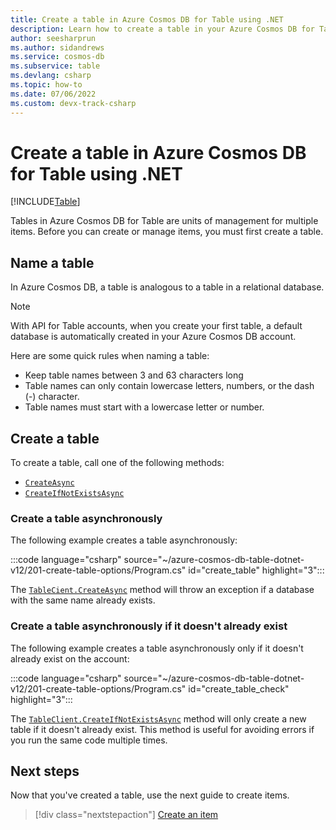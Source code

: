 ```yaml
---
title: Create a table in Azure Cosmos DB for Table using .NET
description: Learn how to create a table in your Azure Cosmos DB for Table account using the .NET SDK
author: seesharprun
ms.author: sidandrews
ms.service: cosmos-db
ms.subservice: table
ms.devlang: csharp
ms.topic: how-to
ms.date: 07/06/2022
ms.custom: devx-track-csharp
---
```


# Create a table in Azure Cosmos DB for Table using .NET

[!INCLUDE[Table](../includes/appliesto-table.md)]

Tables in Azure Cosmos DB for Table are units of management for multiple items. Before you can create or manage items, you must first create a table.

## Name a table

In Azure Cosmos DB, a table is analogous to a table in a relational database.

> [!NOTE]
> With API for Table accounts, when you create your first table, a default database is automatically created in your Azure Cosmos DB account.

Here are some quick rules when naming a table:

* Keep table names between 3 and 63 characters long
* Table names can only contain lowercase letters, numbers, or the dash (-) character.
* Table names must start with a lowercase letter or number.

## Create a table

To create a table, call one of the following methods:

* [``CreateAsync``](#create-a-table-asynchronously)
* [``CreateIfNotExistsAsync``](#create-a-table-asynchronously-if-it-doesnt-already-exist)

### Create a table asynchronously

The following example creates a table asynchronously:

:::code language="csharp" source="~/azure-cosmos-db-table-dotnet-v12/201-create-table-options/Program.cs" id="create_table" highlight="3":::

The [``TableCient.CreateAsync``](/dotnet/api/azure.data.tables.tableclient.createasync) method will throw an exception if a database with the same name already exists.

### Create a table asynchronously if it doesn't already exist

The following example creates a table asynchronously only if it doesn't already exist on the account:

:::code language="csharp" source="~/azure-cosmos-db-table-dotnet-v12/201-create-table-options/Program.cs" id="create_table_check" highlight="3":::

The [``TableClient.CreateIfNotExistsAsync``](/dotnet/api/azure.data.tables.tableclient.createifnotexistsasync) method will only create a new table if it doesn't already exist. This method is useful for avoiding errors if you run the same code multiple times.

## Next steps

Now that you've created a table, use the next guide to create items.

> [!div class="nextstepaction"]
> [Create an item](how-to-dotnet-create-item.md)
